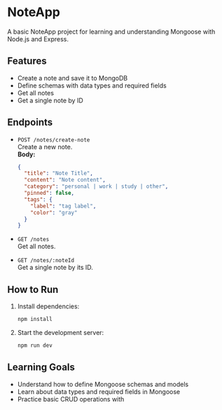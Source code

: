 # NoteApp

A basic NoteApp project for learning and understanding Mongoose with Node.js and Express.

## Features

- Create a note and save it to MongoDB
- Define schemas with data types and required fields
- Get all notes
- Get a single note by ID

## Endpoints

- `POST /notes/create-note`  
  Create a new note.  
  **Body:**  
  ```json
  {
    "title": "Note Title",
    "content": "Note content",
    "category": "personal | work | study | other",
    "pinned": false,
    "tags": {
      "label": "tag label",
      "color": "gray"
    }
  }
  ```

- `GET /notes`  
  Get all notes.

- `GET /notes/:noteId`  
  Get a single note by its ID.

## How to Run

1. Install dependencies:
   ```sh
   npm install
   ```
2. Start the development server:
   ```sh
   npm run dev
   ```

## Learning Goals

- Understand how to define Mongoose schemas and models
- Learn about data types and required fields in Mongoose
- Practice basic CRUD operations with